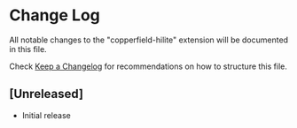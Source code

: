 # Change Log

All notable changes to the "copperfield-hilite" extension will be documented in this file.

Check [Keep a Changelog](http://keepachangelog.com/) for recommendations on how to structure this file.

## [Unreleased]

- Initial release